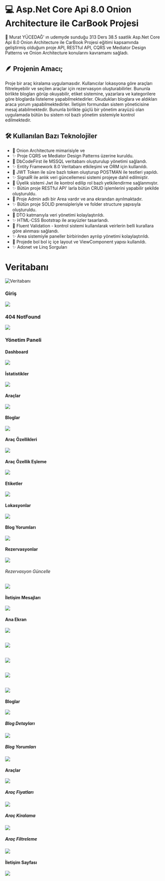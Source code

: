 # 💻 Asp.Net Core Api 8.0 Onion Architecture ile CarBook Projesi
📢 Murat YÜCEDAĞ' ın udemyde sunduğu 313 Ders 38.5 saatlik Asp.Net Core Api 8.0 Onion Architecture ile CarBook Projesi eğitimi kapsamında geliştirmiş olduğum proje API, RESTful API, CQRS ve Mediator Design Patterns ve Onion Architecture konularını kavramamı sağladı. 

## 🪶 Projenin Amacı;
Proje bir araç kiralama uygulamasıdır. Kullanıcılar lokasyona göre araçları filtreleyebilir ve seçilen araçlar için rezervasyon oluşturabilirler. Bununla birlikte blogları görüp okuyabilir, etiket sistemine, yazarlara ve kategorilere göre bloglarda listeleme yapabilmektedirler. Okudukları bloglara ve aldıkları araca yorum yapabilmektedirler. İletişim formundan sistem yöneticisine mesaj atabilmektedir. Bununla birlikte güçlü bir yönetim arayüzü olan uygulamada bütün bu sistem rol bazlı yönetim sistemiyle kontrol edilmektedir.

## 🛠️ Kullanılan Bazı Teknolojiler
* 🌟 Onion Architecture mimarisiyle ve 
* ✨ Proje CQRS ve Mediator Design Patterns üzerine kuruldu.
* 🌟 DbCodeFirst ile MSSQL veritabanı oluşturulup yönetimi sağlandı.
* ✨ Entity Framework 8.0 Veritabanı etkileşimi ve ORM için kullanıldı.
* 🌟 JWT Token ile süre bazlı token oluşturup POSTMAN ile testleri yapıldı.
* ✨ SignalR ile anlık veri güncellemesi sistemi projeye dahil edilmiştir.
* 🌟 Üyelik sistemi Jwt ile kontrol edilip rol bazlı yetkilendirme sağlanmıştır.
* ✨ Bütün proje RESTful API' larla bütün CRUD işlemlerini yapabilir şekilde oluşturuldu.
* 🌟 Proje Admin adlı bir Area vardır ve ana ekrandan ayrılmaktadır. 
* ✨ Bütün proje SOLID prensipleriyle ve folder structure yapısıyla oluşturuldu.
* 🌟 DTO katmanıyla veri yönetimi kolaylaştırıldı.
* ✨ HTML-CSS Bootstrap ile arayüzler tasarlandı.
* 🌟 Fluent Validation - kontrol sistemi kullanılarak veirlerin belli kurallara göre alınması sağlandı.
* ✨ Area sistemiyle paneller birbirinden ayrılıp yönetimi kolaylaştırıldı.
* 🌟 Projede bol bol iç içe layout ve ViewComponent yapısı kullanıldı.
* ✨ Adonet ve Linq Sorguları


# Veritabanı
![Veritabanı](https://github.com/batuhanyalin/MyPortfolioProject/blob/master/Frontends/CarBook.WebUI/wwwroot/images/projectScreenshots/database.png?raw=true)
### Giriş
![](https://github.com/batuhanyalin/MyPortfolioProject/blob/master/Frontends/CarBook.WebUI/wwwroot/images/projectScreenshots/login.png?raw=true)
### 404 NotFound
![](https://github.com/batuhanyalin/MyPortfolioProject/blob/master/Frontends/CarBook.WebUI/wwwroot/images/projectScreenshots/forbidden.png?raw=true)

### Yönetim Paneli
#### Dashboard
![](https://github.com/batuhanyalin/MyPortfolioProject/blob/master/Frontends/CarBook.WebUI/wwwroot/images/projectScreenshots/admin_dashboard.png?raw=true)
#### İstatistikler
![](https://github.com/batuhanyalin/MyPortfolioProject/blob/master/Frontends/CarBook.WebUI/wwwroot/images/projectScreenshots/admin_statistic.png?raw=true)
#### Araçlar
![](https://github.com/batuhanyalin/MyPortfolioProject/blob/master/Frontends/CarBook.WebUI/wwwroot/images/projectScreenshots/admin_carList.png?raw=true)
#### Bloglar
![](https://github.com/batuhanyalin/MyPortfolioProject/blob/master/Frontends/CarBook.WebUI/wwwroot/images/projectScreenshots/admin_blogList.png?raw=true)
#### Araç Özellikleri
![](https://github.com/batuhanyalin/MyPortfolioProject/blob/master/Frontends/CarBook.WebUI/wwwroot/images/projectScreenshots/admin_featureList.png?raw=true)
#### Araç Özellik Eşleme
![](https://github.com/batuhanyalin/MyPortfolioProject/blob/master/Frontends/CarBook.WebUI/wwwroot/images/projectScreenshots/admin_featureSelect.png?raw=true)
#### Etiketler
![](https://github.com/batuhanyalin/MyPortfolioProject/blob/master/Frontends/CarBook.WebUI/wwwroot/images/projectScreenshots/admin_tagList.png?raw=true)
#### Lokasyonlar
![](https://github.com/batuhanyalin/MyPortfolioProject/blob/master/Frontends/CarBook.WebUI/wwwroot/images/projectScreenshots/admin_locationList.png?raw=true)
#### Blog Yorumları
![](https://github.com/batuhanyalin/MyPortfolioProject/blob/master/Frontends/CarBook.WebUI/wwwroot/images/projectScreenshots/admin_commentListBlog.png?raw=true)
#### Rezervasyonlar
![](https://github.com/batuhanyalin/MyPortfolioProject/blob/master/Frontends/CarBook.WebUI/wwwroot/images/projectScreenshots/admin_reservation.png?raw=true)
###### Rezervasyon Güncelle
![](https://github.com/batuhanyalin/MyPortfolioProject/blob/master/Frontends/CarBook.WebUI/wwwroot/images/projectScreenshots/admin_updateReservation.png?raw=true)
#### İletişim Mesajları
![](https://github.com/batuhanyalin/MyPortfolioProject/blob/master/Frontends/CarBook.WebUI/wwwroot/images/projectScreenshots/admin_contact.png?raw=true)

#### Ana Ekran
![](https://github.com/batuhanyalin/MyPortfolioProject/blob/master/Frontends/CarBook.WebUI/wwwroot/images/projectScreenshots/ui_banner.png?raw=true)
######
![](https://github.com/batuhanyalin/MyPortfolioProject/blob/master/Frontends/CarBook.WebUI/wwwroot/images/projectScreenshots/ui_about-offerCar.png?raw=true)
######
![](https://github.com/batuhanyalin/MyPortfolioProject/blob/master/Frontends/CarBook.WebUI/wwwroot/images/projectScreenshots/ui_service.png?raw=true)
######
![](https://github.com/batuhanyalin/MyPortfolioProject/blob/master/Frontends/CarBook.WebUI/wwwroot/images/projectScreenshots/ui_testimonial.png?raw=true)
######
![](https://github.com/batuhanyalin/MyPortfolioProject/blob/master/Frontends/CarBook.WebUI/wwwroot/images/projectScreenshots/ui_footer.png?raw=true)
#### Bloglar
![](https://github.com/batuhanyalin/MyPortfolioProject/blob/master/Frontends/CarBook.WebUI/wwwroot/images/projectScreenshots/ui_blogList.png?raw=true)
##### Blog Detayları
![](https://github.com/batuhanyalin/MyPortfolioProject/blob/master/Frontends/CarBook.WebUI/wwwroot/images/projectScreenshots/ui_blogDetail.png?raw=true)
##### Blog Yorumları
![](https://github.com/batuhanyalin/MyPortfolioProject/blob/master/Frontends/CarBook.WebUI/wwwroot/images/projectScreenshots/ui_comment.png?raw=true)
#### Araçlar
![](https://github.com/batuhanyalin/MyPortfolioProject/blob/master/Frontends/CarBook.WebUI/wwwroot/images/projectScreenshots/ui_cars.png?raw=true)
##### Araç Fiyatları
![](https://github.com/batuhanyalin/MyPortfolioProject/blob/master/Frontends/CarBook.WebUI/wwwroot/images/projectScreenshots/ui_carPrice.png?raw=true)
##### Araç Kiralama
![](https://github.com/batuhanyalin/MyPortfolioProject/blob/master/Frontends/CarBook.WebUI/wwwroot/images/projectScreenshots/ui_rentacar.png?raw=true)
##### Araç Filtreleme
![](https://github.com/batuhanyalin/MyPortfolioProject/blob/master/Frontends/CarBook.WebUI/wwwroot/images/projectScreenshots/ui_carFilter.png?raw=true)
#### İletişim Sayfası
![](https://github.com/batuhanyalin/MyPortfolioProject/blob/master/Frontends/CarBook.WebUI/wwwroot/images/projectScreenshots/ui_contact.png?raw=true)
